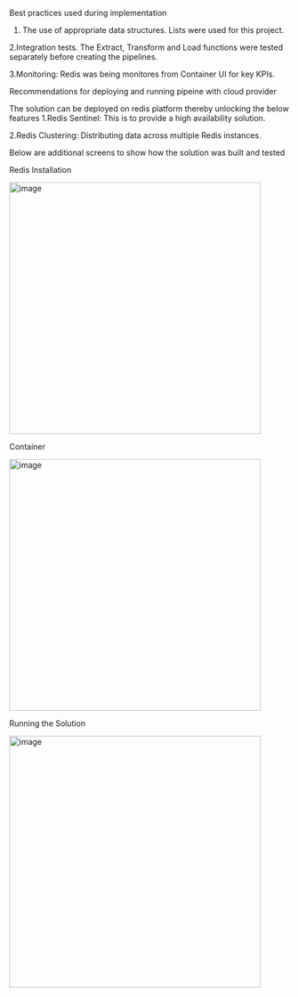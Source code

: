 Best practices used during implementation

1. The use of appropriate data structures. Lists were used for this project.

2.Integration tests. The Extract, Transform and Load functions were tested separately before creating the pipelines.

3.Monitoring: Redis was being monitores from Container UI for key KPIs.

Recommendations for deploying and running pipeine with cloud provider

The solution can be deployed on redis platform thereby unlocking the below features
1.Redis Sentinel: This is to provide a high availability solution.

2.Redis Clustering: Distributing data across multiple Redis instances.

Below are additional screens to show how the solution was built and tested

Redis Installation

<img width="452" alt="image" src="https://user-images.githubusercontent.com/54645939/233867759-d768c2a9-64df-40bb-9f9c-faf8889ccbd0.png">


Container

<img width="452" alt="image" src="https://user-images.githubusercontent.com/54645939/233867728-d1ef0681-7b29-4b3e-9763-26fbbb428251.png">

Running the Solution

<img width="452" alt="image" src="https://user-images.githubusercontent.com/54645939/233867779-067dfa85-81a4-4670-a242-1b97efee0f81.png">

